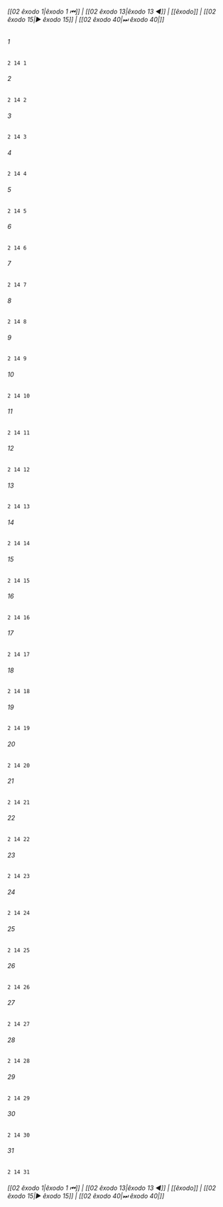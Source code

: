 
###### [[02 êxodo 1|êxodo 1 ⏮]] | [[02 êxodo 13|êxodo 13 ◀]] | [[êxodo]] | [[02 êxodo 15|▶ êxodo 15]] | [[02 êxodo 40|⏭ êxodo 40|]]

###### 1
``` verse
2 14 1 
```
###### 2
``` verse
2 14 2 
```
###### 3
``` verse
2 14 3 
```
###### 4
``` verse
2 14 4 
```
###### 5
``` verse
2 14 5 
```
###### 6
``` verse
2 14 6 
```
###### 7
``` verse
2 14 7 
```
###### 8
``` verse
2 14 8 
```
###### 9
``` verse
2 14 9 
```
###### 10
``` verse
2 14 10 
```
###### 11
``` verse
2 14 11 
```
###### 12
``` verse
2 14 12 
```
###### 13
``` verse
2 14 13 
```
###### 14
``` verse
2 14 14 
```
###### 15
``` verse
2 14 15 
```
###### 16
``` verse
2 14 16 
```
###### 17
``` verse
2 14 17 
```
###### 18
``` verse
2 14 18 
```
###### 19
``` verse
2 14 19 
```
###### 20
``` verse
2 14 20 
```
###### 21
``` verse
2 14 21 
```
###### 22
``` verse
2 14 22 
```
###### 23
``` verse
2 14 23 
```
###### 24
``` verse
2 14 24 
```
###### 25
``` verse
2 14 25 
```
###### 26
``` verse
2 14 26 
```
###### 27
``` verse
2 14 27 
```
###### 28
``` verse
2 14 28 
```
###### 29
``` verse
2 14 29 
```
###### 30
``` verse
2 14 30 
```
###### 31
``` verse
2 14 31 
```

###### [[02 êxodo 1|êxodo 1 ⏮]] | [[02 êxodo 13|êxodo 13 ◀]] | [[êxodo]] | [[02 êxodo 15|▶ êxodo 15]] | [[02 êxodo 40|⏭ êxodo 40|]]

